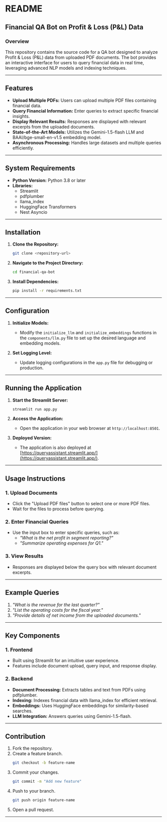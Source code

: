 # README

## Financial QA Bot on Profit & Loss (P&L) Data

### Overview
This repository contains the source code for a QA bot designed to analyze Profit & Loss (P&L) data from uploaded PDF documents. The bot provides an interactive interface for users to query financial data in real time, leveraging advanced NLP models and indexing techniques.

---

## Features

- **Upload Multiple PDFs:** Users can upload multiple PDF files containing financial data.
- **Query Financial Information:** Enter queries to extract specific financial insights.
- **Display Relevant Results:** Responses are displayed with relevant excerpts from the uploaded documents.
- **State-of-the-Art Models:** Utilizes the Gemini-1.5-flash LLM and BAAI/bge-small-en-v1.5 embedding model.
- **Asynchronous Processing:** Handles large datasets and multiple queries efficiently.

---

## System Requirements

- **Python Version:** Python 3.8 or later
- **Libraries:**
  - Streamlit
  - pdfplumber
  - llama_index
  - HuggingFace Transformers
  - Nest Asyncio

---

## Installation

1. **Clone the Repository:**
   ```bash
   git clone <repository-url>
   ```
2. **Navigate to the Project Directory:**
   ```bash
   cd financial-qa-bot
   ```
3. **Install Dependencies:**
   ```bash
   pip install -r requirements.txt
   ```

---

## Configuration

1. **Initialize Models:**
   - Modify the `initialize_llm` and `initialize_embeddings` functions in the `components/llm.py` file to set up the desired language and embedding models.

2. **Set Logging Level:**
   - Update logging configurations in the `app.py` file for debugging or production.

---

## Running the Application

1. **Start the Streamlit Server:**
   ```bash
   streamlit run app.py
   ```
2. **Access the Application:**
   - Open the application in your web browser at `http://localhost:8501`.

3. **Deployed Version:**
   - The application is also deployed at [https://queryassistant.streamlit.app/](https://queryassistant.streamlit.app/).

---

## Usage Instructions

### 1. Upload Documents
- Click the "Upload PDF files" button to select one or more PDF files.
- Wait for the files to process before querying.

### 2. Enter Financial Queries
- Use the input box to enter specific queries, such as:
  - *"What is the net profit in segment reporting?"*
  - *"Summarize operating expenses for Q1."*

### 3. View Results
- Responses are displayed below the query box with relevant document excerpts.

---

## Example Queries

1. *"What is the revenue for the last quarter?"*
2. *"List the operating costs for the fiscal year."*
3. *"Provide details of net income from the uploaded documents."*

---

## Key Components

### 1. **Frontend**
- Built using Streamlit for an intuitive user experience.
- Features include document upload, query input, and response display.

### 2. **Backend**
- **Document Processing:** Extracts tables and text from PDFs using pdfplumber.
- **Indexing:** Indexes financial data with llama_index for efficient retrieval.
- **Embeddings:** Uses HuggingFace embeddings for similarity-based searches.
- **LLM Integration:** Answers queries using Gemini-1.5-flash.

---

## Contribution

1. Fork the repository.
2. Create a feature branch.
   ```bash
   git checkout -b feature-name
   ```
3. Commit your changes.
   ```bash
   git commit -m "Add new feature"
   ```
4. Push to your branch.
   ```bash
   git push origin feature-name
   ```
5. Open a pull request.

---




